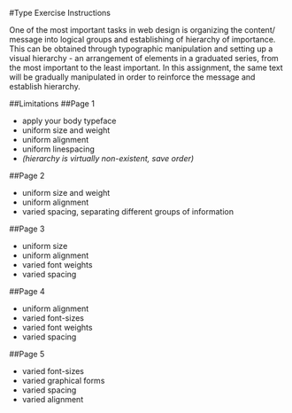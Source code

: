 #Type Exercise Instructions

One of the most important tasks in web design is organizing the content/ message into logical groups and establishing of hierarchy of importance. This can be obtained through typographic manipulation and setting up a visual hierarchy - an arrangement of elements in a graduated series, from the most important to the least important. In this assignment, the same text will be gradually manipulated in order to reinforce the message and establish hierarchy.

##Limitations
##Page 1
* apply your body typeface
* uniform size and weight
* uniform alignment
* uniform linespacing
* *(hierarchy is virtually non-existent, save order)*

##Page 2
* uniform size and weight
* uniform alignment
* varied spacing, separating different groups of information

##Page 3
* uniform size
* uniform alignment
* varied font weights
* varied spacing

##Page 4
* uniform alignment
* varied font-sizes
* varied font weights
* varied spacing

##Page 5
* varied font-sizes
* varied graphical forms
* varied spacing
* varied alignment